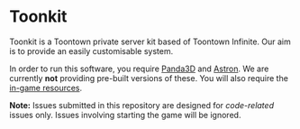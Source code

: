 Toonkit
=======
Toonkit is a Toontown private server kit based of Toontown Infinite. Our aim is to provide an easily customisable system.

In order to run this software, you require [Panda3D](https://github.com/Astron/panda3d) and [Astron](https://Astron/Astron). We are currently **not** providing pre-built versions of these. You will also require the [in-game resources](https://github.com/Starryguy/Toonkit-res).

**Note:** Issues submitted in this repository are designed for *code-related* issues only. Issues involving starting the game will be ignored.
